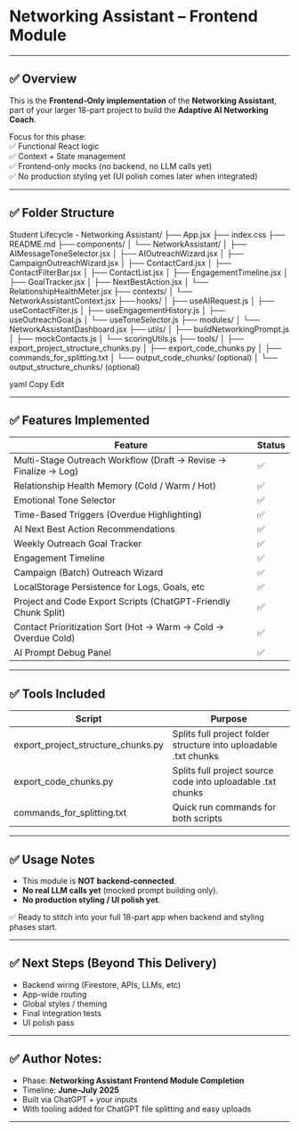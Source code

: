 # Networking Assistant – Frontend Module

---

## ✅ Overview

This is the **Frontend-Only implementation** of the **Networking Assistant**, part of your larger 18-part project to build the **Adaptive AI Networking Coach**.

Focus for this phase:  
✅ Functional React logic  
✅ Context + State management  
✅ Frontend-only mocks (no backend, no LLM calls yet)  
✅ No production styling yet (UI polish comes later when integrated)

---

## ✅ Folder Structure

Student Lifecycle - Networking Assistant/
├── App.jsx
├── index.css
├── README.md
├── components/
│ └── NetworkAssistant/
│ ├── AIMessageToneSelector.jsx
│ ├── AIOutreachWizard.jsx
│ ├── CampaignOutreachWizard.jsx
│ ├── ContactCard.jsx
│ ├── ContactFilterBar.jsx
│ ├── ContactList.jsx
│ ├── EngagementTimeline.jsx
│ ├── GoalTracker.jsx
│ ├── NextBestAction.jsx
│ └── RelationshipHealthMeter.jsx
├── contexts/
│ └── NetworkAssistantContext.jsx
├── hooks/
│ ├── useAIRequest.js
│ ├── useContactFilter.js
│ ├── useEngagementHistory.js
│ ├── useOutreachGoal.js
│ └── useToneSelector.js
├── modules/
│ └── NetworkAssistantDashboard.jsx
├── utils/
│ ├── buildNetworkingPrompt.js
│ ├── mockContacts.js
│ └── scoringUtils.js
├── tools/
│ ├── export_project_structure_chunks.py
│ ├── export_code_chunks.py
│ ├── commands_for_splitting.txt
│ └── output_code_chunks/ (optional)
│ └── output_structure_chunks/ (optional)

yaml
Copy
Edit

---

## ✅ Features Implemented

| Feature | Status |
|---|---|
| Multi-Stage Outreach Workflow (Draft → Revise → Finalize → Log) | ✅ |
| Relationship Health Memory (Cold / Warm / Hot) | ✅ |
| Emotional Tone Selector | ✅ |
| Time-Based Triggers (Overdue Highlighting) | ✅ |
| AI Next Best Action Recommendations | ✅ |
| Weekly Outreach Goal Tracker | ✅ |
| Engagement Timeline | ✅ |
| Campaign (Batch) Outreach Wizard | ✅ |
| LocalStorage Persistence for Logs, Goals, etc | ✅ |
| Project and Code Export Scripts (ChatGPT-Friendly Chunk Split) | ✅ |
| Contact Prioritization Sort (Hot → Warm → Cold → Overdue Cold) | ✅ |
| AI Prompt Debug Panel | ✅ |

---

## ✅ Tools Included

| Script | Purpose |
|---|---|
| export_project_structure_chunks.py | Splits full project folder structure into uploadable .txt chunks |
| export_code_chunks.py | Splits full project source code into uploadable .txt chunks |
| commands_for_splitting.txt | Quick run commands for both scripts |

---

## ✅ Usage Notes

- This module is **NOT backend-connected**.
- **No real LLM calls yet** (mocked prompt building only).
- **No production styling / UI polish yet**.

✅ Ready to stitch into your full 18-part app when backend and styling phases start.

---

## ✅ Next Steps (Beyond This Delivery)

- Backend wiring (Firestore, APIs, LLMs, etc)
- App-wide routing
- Global styles / theming
- Final integration tests
- UI polish pass

---

## ✅ Author Notes:

- Phase: **Networking Assistant Frontend Module Completion**  
- Timeline: **June–July 2025**  
- Built via ChatGPT + your inputs  
- With tooling added for ChatGPT file splitting and easy uploads  

---

